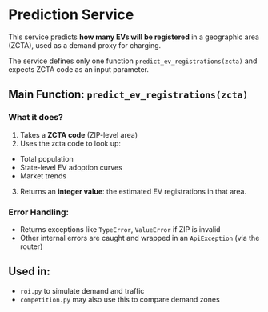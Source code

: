 # Prediction Service

This service predicts **how many EVs will be registered** in a geographic area (ZCTA), used as a demand proxy for charging.

 The service defines only one function `predict_ev_registrations(zcta)` and expects ZCTA code as an input parameter.
 
## Main Function: `predict_ev_registrations(zcta)`
### What it does?

1. Takes a **ZCTA code** (ZIP-level area)
2. Uses the zcta code to look up:
- Total population
- State-level EV adoption curves
- Market trends
3. Returns an **integer value**: the estimated EV registrations in that area.
  

### Error Handling:  
- Returns exceptions like `TypeError`, `ValueError` if ZIP is invalid
- Other internal errors are caught and wrapped in an `ApiException` (via the router)
  
## Used in:
-  `roi.py` to simulate demand and traffic
-  `competition.py` may also use this to compare demand zones